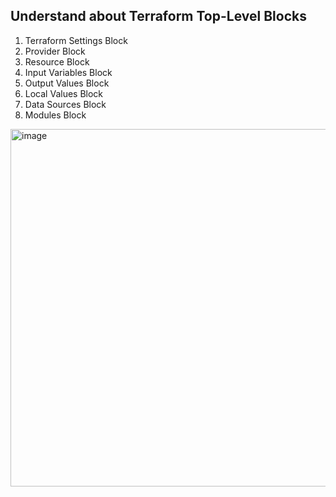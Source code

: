 ## Understand about Terraform Top-Level Blocks

1. Terraform Settings Block
2. Provider Block
3. Resource Block
4. Input Variables Block
5. Output Values Block
6. Local Values Block
7. Data Sources Block
8. Modules Block


<img width="572" alt="image" src="https://user-images.githubusercontent.com/84008107/142717846-310454eb-ba9c-4242-b847-89a351f518c5.png">
